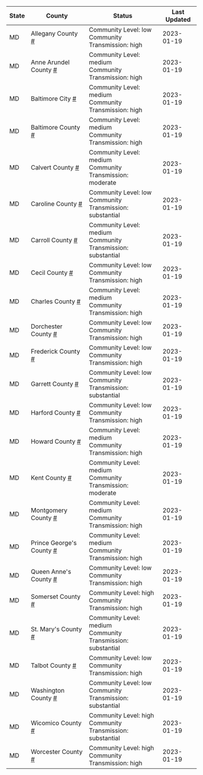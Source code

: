 State | County | Status | Last Updated
--- | --- | --- | --- 
MD | Allegany County <a href="#allegany_county">#</a> | <a name="allegany_county"></a>Community Level: low<br/>Community Transmission: high | 2023-01-19
MD | Anne Arundel County <a href="#anne_arundel_county">#</a> | <a name="anne_arundel_county"></a>Community Level: medium<br/>Community Transmission: high | 2023-01-19
MD | Baltimore City <a href="#baltimore_city">#</a> | <a name="baltimore_city"></a>Community Level: medium<br/>Community Transmission: high | 2023-01-19
MD | Baltimore County <a href="#baltimore_county">#</a> | <a name="baltimore_county"></a>Community Level: medium<br/>Community Transmission: high | 2023-01-19
MD | Calvert County <a href="#calvert_county">#</a> | <a name="calvert_county"></a>Community Level: medium<br/>Community Transmission: moderate | 2023-01-19
MD | Caroline County <a href="#caroline_county">#</a> | <a name="caroline_county"></a>Community Level: low<br/>Community Transmission: substantial | 2023-01-19
MD | Carroll County <a href="#carroll_county">#</a> | <a name="carroll_county"></a>Community Level: medium<br/>Community Transmission: substantial | 2023-01-19
MD | Cecil County <a href="#cecil_county">#</a> | <a name="cecil_county"></a>Community Level: low<br/>Community Transmission: high | 2023-01-19
MD | Charles County <a href="#charles_county">#</a> | <a name="charles_county"></a>Community Level: medium<br/>Community Transmission: high | 2023-01-19
MD | Dorchester County <a href="#dorchester_county">#</a> | <a name="dorchester_county"></a>Community Level: low<br/>Community Transmission: high | 2023-01-19
MD | Frederick County <a href="#frederick_county">#</a> | <a name="frederick_county"></a>Community Level: low<br/>Community Transmission: high | 2023-01-19
MD | Garrett County <a href="#garrett_county">#</a> | <a name="garrett_county"></a>Community Level: low<br/>Community Transmission: substantial | 2023-01-19
MD | Harford County <a href="#harford_county">#</a> | <a name="harford_county"></a>Community Level: low<br/>Community Transmission: high | 2023-01-19
MD | Howard County <a href="#howard_county">#</a> | <a name="howard_county"></a>Community Level: medium<br/>Community Transmission: high | 2023-01-19
MD | Kent County <a href="#kent_county">#</a> | <a name="kent_county"></a>Community Level: medium<br/>Community Transmission: moderate | 2023-01-19
MD | Montgomery County <a href="#montgomery_county">#</a> | <a name="montgomery_county"></a>Community Level: medium<br/>Community Transmission: high | 2023-01-19
MD | Prince George's County <a href="#prince_george's_county">#</a> | <a name="prince_george's_county"></a>Community Level: medium<br/>Community Transmission: high | 2023-01-19
MD | Queen Anne's County <a href="#queen_anne's_county">#</a> | <a name="queen_anne's_county"></a>Community Level: low<br/>Community Transmission: high | 2023-01-19
MD | Somerset County <a href="#somerset_county">#</a> | <a name="somerset_county"></a>Community Level: high<br/>Community Transmission: high | 2023-01-19
MD | St. Mary's County <a href="#st._mary's_county">#</a> | <a name="st._mary's_county"></a>Community Level: medium<br/>Community Transmission: substantial | 2023-01-19
MD | Talbot County <a href="#talbot_county">#</a> | <a name="talbot_county"></a>Community Level: low<br/>Community Transmission: high | 2023-01-19
MD | Washington County <a href="#washington_county">#</a> | <a name="washington_county"></a>Community Level: low<br/>Community Transmission: substantial | 2023-01-19
MD | Wicomico County <a href="#wicomico_county">#</a> | <a name="wicomico_county"></a>Community Level: high<br/>Community Transmission: substantial | 2023-01-19
MD | Worcester County <a href="#worcester_county">#</a> | <a name="worcester_county"></a>Community Level: high<br/>Community Transmission: high | 2023-01-19

